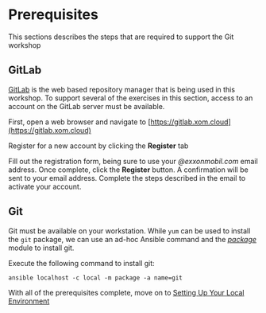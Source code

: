 Prerequisites
===============

This sections describes the steps that are required to support the Git workshop

## GitLab

[GitLab](https://gitlab.com) is the web based repository manager that is being used in this workshop. To support several of the exercises in this section, access to an account on the GitLab server must be available. 

First, open a web browser and navigate to [https://gitlab.xom.cloud](https://gitlab.xom.cloud)

Register for a new account by clicking the **Register** tab

Fill out the registration form, being sure to use your _@exxonmobil.com_ email address. Once complete, click the **Register** button. A confirmation will be sent to your email address. Complete the steps described in the email to activate your account. 

## Git

Git must be available on your workstation. While `yum` can be used to install the `git` package, we can use an ad-hoc Ansible command and the _[package]()_ module to install git.

Execute the following command to install git:

```
ansible localhost -c local -m package -a name=git
```

With all of the prerequisites complete, move on to [Setting Up Your Local Environment](../environment-setup/README.md)